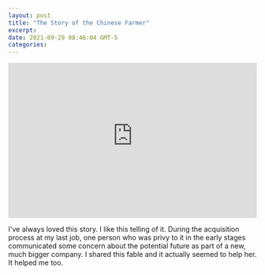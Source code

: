 ```yaml
---
layout: post
title: "The Story of the Chinese Farmer"
excerpt: 
date: 2021-09-29 08:46:04 GMT-5
categories: 
---
```


<iframe width="100%" height="315" src="https://www.youtube-nocookie.com/embed/byQrdnq7_H0" title="YouTube video player" frameborder="0" allow="accelerometer; autoplay; clipboard-write; encrypted-media; gyroscope; picture-in-picture" allowfullscreen></iframe>

I've always loved this story. I like this telling of it. During the acquisition process at my last job, one person who was privy to it in the early stages communicated some concern about the potential future as part of a new, much bigger company. I shared this fable and it actually seemed to help her. It helped me too.
